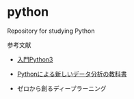 # python
Repository for studying Python

参考文献
* [入門Python3](https://www.amazon.co.jp/%E5%85%A5%E9%96%80-Python-3-Bill-Lubanovic/dp/4873117380/ref=sr_1_1?adgrpid=51694709245&gclid=CjwKCAiAqqTuBRBAEiwA7B66hWyEbLzHj33AEScytWGr6EtNo15oi0N4cT9dR4Mg8PIWo91GCB4z1RoCsEgQAvD_BwE&hvadid=338576532191&hvdev=c&hvlocphy=1009180&hvnetw=g&hvpos=1t1&hvqmt=e&hvrand=15974419678489675507&hvtargid=aud-759242200006%3Akwd-335001013095&hydadcr=15819_11177362&jp-ad-ap=0&keywords=%E5%85%A5%E9%96%80python3&qid=1573478027&sr=8-1)

* [Pythonによる新しいデータ分析の教科書](https://www.amazon.co.jp/Python%E3%81%AB%E3%82%88%E3%82%8B%E3%81%82%E3%81%9F%E3%82%89%E3%81%97%E3%81%84%E3%83%87%E3%83%BC%E3%82%BF%E5%88%86%E6%9E%90%E3%81%AE%E6%95%99%E7%A7%91%E6%9B%B8-AI-TECHNOLOGY-%E5%AF%BA%E7%94%B0-%E5%AD%A6/dp/4798158348/ref=sr_1_2?adgrpid=58778961568&gclid=Cj0KCQjwrrXtBRCKARIsAMbU6bE38OgBSPGyNeJm1PEyl5Y0j3gVQHjC7OZkxZqPV5nDsf8lDQZYRe0aAq0oEALw_wcB&hvadid=338517691095&hvdev=c&hvlocphy=1009168&hvnetw=g&hvpos=1t1&hvqmt=b&hvrand=15028277248651833875&hvtargid=aud-759242200006%3Akwd-357368140474&hydadcr=27269_11561182&jp-ad-ap=0&keywords=python%E3%81%AB%E3%82%88%E3%82%8B%E3%83%87%E3%83%BC%E3%82%BF%E5%88%86%E6%9E%90%E5%85%A5%E9%96%80&qid=1571672147&sr=8-2)

* ゼロから創るディープラーニング
